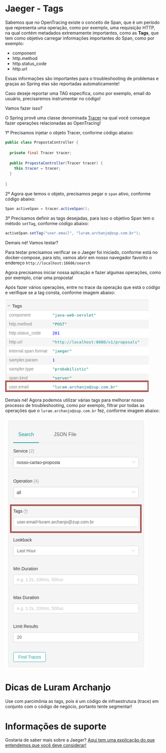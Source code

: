 # Jaeger - Tags

Sabemos que no OpenTracing existe o conceito de Span, que é um período que representa uma operação, como por exemplo, 
uma requisição HTTP, na qual contém metadados extremamente importantes, como as **Tags**, que tem como objetivo carregar 
informações importantes do Span, como por exemplo:

- component
- http.method
- http.status_code
- http.url

Essas informações são importantes para o troubleshooting de problemas e graças ao Spring elas são reportadas automaticamente!

Caso deseje reportar uma TAG específica, como por exemplo, email do usuário, precisaremos instrumentar no código!

Vamos fazer isso?

O Spring provê uma classe denominada [Tracer](https://github.com/opentracing/opentracing-java/blob/master/opentracing-api/src/main/java/io/opentracing/Tracer.java) 
na qual você consegue fazer operações relacionadas ao OpenTracing!

1º Precisamos injetar o objeto Tracer, conforme código abaixo:

```java
public class PropostaController {

  private final Tracer tracer;

  public PropostaController(Tracer tracer) {
    this.tracer = tracer;
  }

}
```

2º Agora que temos o objeto, precisamos pegar o `span` ativo, conforme código abaixo:

```java
Span activeSpan = tracer.activeSpan();
```

3º Precisamos definir as tags desejadas, para isso o objetivo Span tem o método `setTag`, conforme código abaixo:

```java
activeSpan.setTag("user.email", "luram.archanjo@zup.com.br");
```

Demais né! Vamos testar?

Para testar precisamos verificar se o Jaeger foi iniciado, conforme está no docker-compose, para isto, vamos abrir em 
nosso navegador favorito o endereço `http://localhost:16686/search`

Agora precisamos iniciar nossa aplicação e fazer algumas operações, como por exemplo, criar uma proposta!

Após fazer vários operações, entre no trace da operação que está o código e verifique se a tag consta, conforme imagem 
abaixo:

![alt text](../images/open-tracing-006.png "OpenTracing")

Demais né! Agora podemos utilizar várias tags para melhorar nosso processo de troubleshooting, como por exemplo, filtrar 
por todas as operações que o `luram.archanjo@zup.com.br` fez, conforme imagem abaixo:

![alt text](../images/open-tracing-007.png "OpenTracing")

# Dicas de Luram Archanjo

Use com parcimônia as tags, pois é um código de infraestrutura (trace) em conjunto com o código de negócio, portanto 
tente segmentar!

# Informações de suporte

Gostaria de saber mais sobre a Jaeger? [Aqui tem uma explicação do que entendemos que você deve considerar!](https://www.jaegertracing.io/docs/1.18/#about)